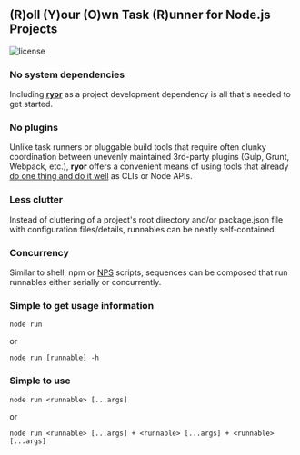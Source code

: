 ## (R)oll (Y)our (O)wn Task (R)unner for Node.js Projects

![license](https://img.shields.io/badge/License-MIT-green.svg)

### No system dependencies

Including **[ryor](https://www.npmjs.com/package/ryor)** as a project development dependency is all that's needed to get started.

### No plugins

Unlike task runners or pluggable build tools that require often clunky coordination between unevenly maintained 3rd-party plugins (Gulp, Grunt, Webpack, etc.), **ryor** offers a convenient means of using tools that already [do one thing and do it well](https://en.wikipedia.org/wiki/Unix_philosophy) as CLIs or Node APIs.

### Less clutter

Instead of cluttering of a project's root directory and/or package.json file with configuration files/details, runnables can be neatly self-contained.

### Concurrency

Similar to shell, npm or [NPS](https://www.npmjs.com/package/nps) scripts, sequences can be composed that run runnables either serially or concurrently.

### Simple to get usage information

```node run```

or

```node run [runnable] -h```

### Simple to use

```node run <runnable> [...args]```

or

```node run <runnable> [...args] + <runnable> [...args] + <runnable> [...args]```
